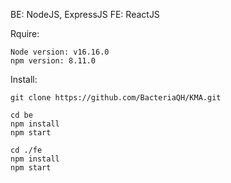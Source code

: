 BE: NodeJS, ExpressJS
FE: ReactJS

Rquire:

    Node version: v16.16.0
    npm version: 8.11.0

Install:

    git clone https://github.com/BacteriaQH/KMA.git

    cd be
    npm install
    npm start

    cd ./fe
    npm install
    npm start
